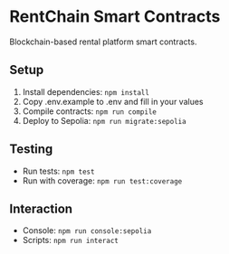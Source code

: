 # RentChain Smart Contracts

Blockchain-based rental platform smart contracts.

## Setup
1. Install dependencies: `npm install`
2. Copy .env.example to .env and fill in your values
3. Compile contracts: `npm run compile`
4. Deploy to Sepolia: `npm run migrate:sepolia`

## Testing
- Run tests: `npm test`
- Run with coverage: `npm run test:coverage`

## Interaction
- Console: `npm run console:sepolia`
- Scripts: `npm run interact`
